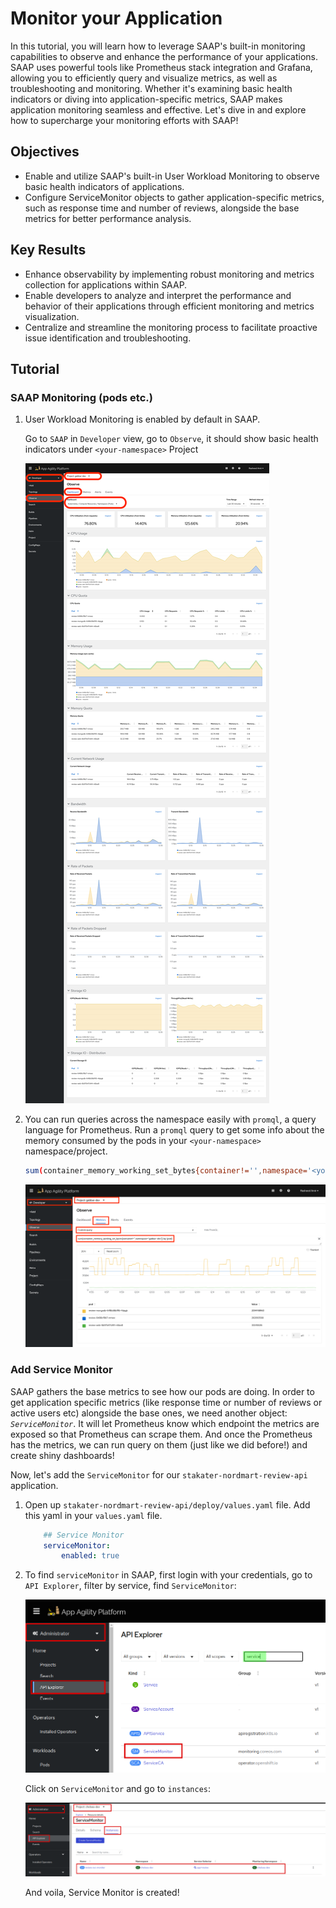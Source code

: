 # Monitor your Application

In this tutorial, you will learn how to leverage SAAP's built-in monitoring capabilities to observe and enhance the performance of your applications. SAAP uses powerful tools like Prometheus stack integration and Grafana, allowing you to efficiently query and visualize metrics, as well as troubleshooting and monitoring. Whether it's examining basic health indicators or diving into application-specific metrics, SAAP makes application monitoring seamless and effective. Let's dive in and explore how to supercharge your monitoring efforts with SAAP!

## Objectives

- Enable and utilize SAAP's built-in User Workload Monitoring to observe basic health indicators of applications.
- Configure ServiceMonitor objects to gather application-specific metrics, such as response time and number of reviews, alongside the base metrics for better performance analysis.

## Key Results

- Enhance observability by implementing robust monitoring and metrics collection for applications within SAAP.
- Enable developers to analyze and interpret the performance and behavior of their applications through efficient monitoring and metrics visualization.
- Centralize and streamline the monitoring process to facilitate proactive issue identification and troubleshooting.

## Tutorial

### SAAP Monitoring (pods etc.)

1. User Workload Monitoring is enabled by default in SAAP.

    Go to `SAAP` in `Developer` view, go to `Observe`, it should show basic health indicators under `<your-namespace>` Project

    ![product-review-default-metrics](images/product-review-default-metrics.png)

1. You can run queries across the namespace easily with `promql`, a query language for Prometheus. Run a `promql` query to get some info about the memory consumed by the pods in your `<your-namespace>` namespace/project.

    ```bash
    sum(container_memory_working_set_bytes{container!='',namespace='<your-namespace'}) by (pod)
    ```

    ![product-review-promql](images/product-review-promql.png)

### Add Service Monitor

SAAP gathers the base metrics to see how our pods are doing. In order to get application specific metrics (like response time or number of reviews or active users etc) alongside the base ones, we need another object: _`ServiceMonitor`_. It will let Prometheus know which endpoint the metrics are exposed so that Prometheus can scrape them. And once the Prometheus has the metrics, we can run query on them (just like we did before!) and create shiny dashboards!

Now, let's add the `ServiceMonitor` for our `stakater-nordmart-review-api` application.

1. Open up `stakater-nordmart-review-api/deploy/values.yaml` file. Add this yaml in your `values.yaml` file.

    ```yaml
        ## Service Monitor
        serviceMonitor:
            enabled: true
    ```

1. To find `serviceMonitor` in SAAP, first login with your credentials, go to `API Explorer`, filter by service, find `ServiceMonitor`:

    ![search service monitor](images/search-service-monitor.png)

    Click on `ServiceMonitor` and go to `instances`:

    ![service monitor instance](images/service-monitor-instance.png)

    And voila, Service Monitor is created!
